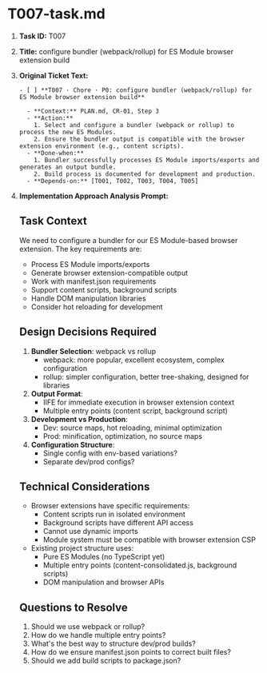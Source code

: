 # T007-task.md

1. **Task ID:** T007
2. **Title:** configure bundler (webpack/rollup) for ES Module browser extension build

3. **Original Ticket Text:**

   ```
   - [ ] **T007 · Chore · P0: configure bundler (webpack/rollup) for ES Module browser extension build**

     - **Context:** PLAN.md, CR-01, Step 3
     - **Action:**
       1. Select and configure a bundler (webpack or rollup) to process the new ES Modules.
       2. Ensure the bundler output is compatible with the browser extension environment (e.g., content scripts).
     - **Done‑when:**
       1. Bundler successfully processes ES Module imports/exports and generates an output bundle.
       2. Build process is documented for development and production.
     - **Depends‑on:** [T001, T002, T003, T004, T005]
   ```

4. **Implementation Approach Analysis Prompt:**

   ## Task Context

   We need to configure a bundler for our ES Module-based browser extension. The key requirements are:

   - Process ES Module imports/exports
   - Generate browser extension-compatible output
   - Work with manifest.json requirements
   - Support content scripts, background scripts
   - Handle DOM manipulation libraries
   - Consider hot reloading for development

   ## Design Decisions Required

   1. **Bundler Selection**: webpack vs rollup
      - webpack: more popular, excellent ecosystem, complex configuration
      - rollup: simpler configuration, better tree-shaking, designed for libraries
   2. **Output Format**:
      - IIFE for immediate execution in browser extension context
      - Multiple entry points (content script, background script)
   3. **Development vs Production**:
      - Dev: source maps, hot reloading, minimal optimization
      - Prod: minification, optimization, no source maps
   4. **Configuration Structure**:
      - Single config with env-based variations?
      - Separate dev/prod configs?

   ## Technical Considerations

   - Browser extensions have specific requirements:
     - Content scripts run in isolated environment
     - Background scripts have different API access
     - Cannot use dynamic imports
     - Module system must be compatible with browser extension CSP
   - Existing project structure uses:
     - Pure ES Modules (no TypeScript yet)
     - Multiple entry points (content-consolidated.js, background scripts)
     - DOM manipulation and browser APIs

   ## Questions to Resolve

   1. Should we use webpack or rollup?
   2. How do we handle multiple entry points?
   3. What's the best way to structure dev/prod builds?
   4. How do we ensure manifest.json points to correct built files?
   5. Should we add build scripts to package.json?
